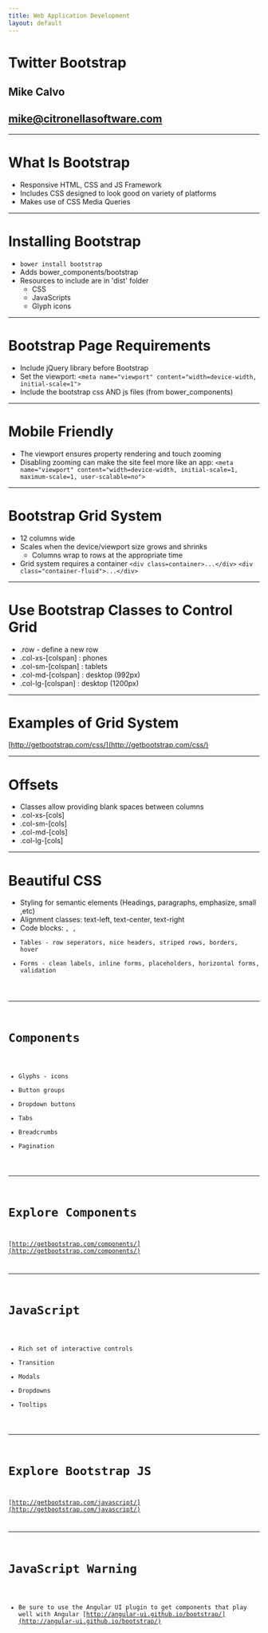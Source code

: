 ```yaml
---
title: Web Application Development
layout: default
---
```


# Twitter Bootstrap
## Mike Calvo
## mike@citronellasoftware.com

---

# What Is Bootstrap
- Responsive HTML, CSS and JS Framework
- Includes CSS designed to look good on variety of platforms
- Makes use of CSS Media Queries

---

# Installing Bootstrap
- `bower install bootstrap`
- Adds bower_components/bootstrap
- Resources to include are in 'dist' folder
  - CSS
  - JavaScripts
  - Glyph icons

---

# Bootstrap Page Requirements
- Include jQuery library before Bootstrap
- Set the viewport:
`<meta name="viewport" content="width=device-width, initial-scale=1">`
- Include the bootstrap css AND js files (from bower_components)

---

# Mobile Friendly
- The viewport ensures property rendering and touch zooming
- Disabling zooming can make the site feel more like an app:
`<meta name="viewport" content="width=device-width, initial-scale=1, maximum-scale=1, user-scalable=no">`

---

# Bootstrap Grid System
- 12 columns wide
- Scales when the device/viewport size grows and shrinks
  - Columns wrap to rows at the appropriate time
- Grid system requires a container
  `<div class=container>...</div>`
  `<div class="container-fluid">...</div>`

---

# Use Bootstrap Classes to Control Grid
- .row - define a new row
- .col-xs-[colspan] : phones
- .col-sm-[colspan] : tablets
- .col-md-[colspan] : desktop (992px)
- .col-lg-[colspan] : desktop (1200px)

---
# Examples of Grid System
[http://getbootstrap.com/css/](http://getbootstrap.com/css/)

---

# Offsets
- Classes allow providing blank spaces between columns
- .col-xs-[cols]
- .col-sm-[cols]
- .col-md-[cols]
- .col-lg-[cols]

---
# Beautiful CSS
- Styling for semantic elements (Headings, paragraphs, emphasize, small ,etc)
- Alignment classes: text-left, text-center, text-right
- Code blocks: <code>, <kbd>, <var>
- Tables - row seperators, nice headers, striped rows, borders, hover
- Forms - clean labels, inline forms, placeholders, horizontal forms, validation

---
# Components
- Glyphs - icons
- Button groups
- Dropdown buttons
- Tabs
- Breadcrumbs
- Pagination

---
# Explore Components
[http://getbootstrap.com/components/](http://getbootstrap.com/components/)

---
# JavaScript
- Rich set of interactive controls
- Transition
- Modals
- Dropdowns
- Tooltips

---
# Explore Bootstrap JS
[http://getbootstrap.com/javascript/](http://getbootstrap.com/javascript/)

---
# JavaScript Warning
- Be sure to use the Angular UI plugin to get components that play well with Angular
[http://angular-ui.github.io/bootstrap/](http://angular-ui.github.io/bootstrap/)
